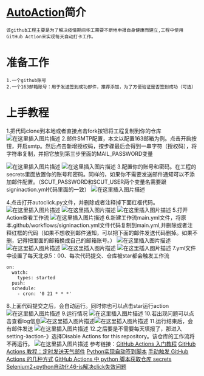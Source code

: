 # [AutoAction](https://github.com/Saujyun/AutoAction)简介
    该github工程主要是为了解决疫情期间华工需要不断地申报自身健康而建立,工程中使用GitHub Action来实现每天自动打卡工作。
# 准备工作
    1.一个github账号
    2.一个163邮箱账号：用于发送签到成功邮件，推荐添加，为了方便验证是否签到成功（可选）
#	上手教程
1.把代码clone到本地或者直接点击fork按钮将工程复制到你的仓库
![在这里插入图片描述](https://img-blog.csdnimg.cn/20200618170529885.png)
2.邮件SMTP配置，本文以配置163邮箱为例。点击开启按钮，开启smtp。然后点击新增授权码，按步骤最后会得到一串字符（授权码），将字符串复制，并把它放到第三步里面的MAIL_PASSWORD变量

![在这里插入图片描述](https://img-blog.csdnimg.cn/20200618182701545.png?x-oss-process=image/watermark,type_ZmFuZ3poZW5naGVpdGk,shadow_10,text_aHR0cHM6Ly9ibG9nLmNzZG4ubmV0L3BvbGljZV8x,size_16,color_FFFFFF,t_70)
![在这里插入图片描述](https://img-blog.csdnimg.cn/20200618182802385.png?x-oss-process=image/watermark,type_ZmFuZ3poZW5naGVpdGk,shadow_10,text_aHR0cHM6Ly9ibG9nLmNzZG4ubmV0L3BvbGljZV8x,size_16,color_FFFFFF,t_70)
3.配置你的账号和密码。在工程的secrets里面放置你的账号和密码。同样的，如果你不需要发送邮件通知可以不添加邮件配置。（SCUT_PASSWORD和SCUT_USER两个变量名需要跟signinaction.yml代码里面的一致）
![在这里插入图片描述](https://img-blog.csdnimg.cn/20200618173121361.png?x-oss-process=image/watermark,type_ZmFuZ3poZW5naGVpdGk,shadow_10,text_aHR0cHM6Ly9ibG9nLmNzZG4ubmV0L3BvbGljZV8x,size_16,color_FFFFFF,t_70)

4.点击打开autoclick.py文件，并删除或者注释掉下面红框代码。
 ![在这里插入图片描述](https://img-blog.csdnimg.cn/20200618172029327.png?x-oss-process=image/watermark,type_ZmFuZ3poZW5naGVpdGk,shadow_10,text_aHR0cHM6Ly9ibG9nLmNzZG4ubmV0L3BvbGljZV8x,size_16,color_FFFFFF,t_70)
![在这里插入图片描述](https://img-blog.csdnimg.cn/20200618172541226.png?x-oss-process=image/watermark,type_ZmFuZ3poZW5naGVpdGk,shadow_10,text_aHR0cHM6Ly9ibG9nLmNzZG4ubmV0L3BvbGljZV8x,size_16,color_FFFFFF,t_70)
![在这里插入图片描述](https://img-blog.csdnimg.cn/20200618172155813.png?x-oss-process=image/watermark,type_ZmFuZ3poZW5naGVpdGk,shadow_10,text_aHR0cHM6Ly9ibG9nLmNzZG4ubmV0L3BvbGljZV8x,size_16,color_FFFFFF,t_70)
5.打开Action查看工作流
![在这里插入图片描述](https://img-blog.csdnimg.cn/20200618222752943.png?x-oss-process=image/watermark,type_ZmFuZ3poZW5naGVpdGk,shadow_10,text_aHR0cHM6Ly9ibG9nLmNzZG4ubmV0L3BvbGljZV8x,size_16,color_FFFFFF,t_70)
6.新建工作流main.yml文件，将原本.github/workflows/signinaction.yml文件代码复制到main.yml,并删除或者注释红框的代码（如果不想收到邮件通知，可以把下面的邮件发送代码删掉。如果不删，记得把里面的邮箱换成自己的邮箱账号。）
![在这里插入图片描述](https://img-blog.csdnimg.cn/20200619094611775.png?x-oss-process=image/watermark,type_ZmFuZ3poZW5naGVpdGk,shadow_10,text_aHR0cHM6Ly9ibG9nLmNzZG4ubmV0L3BvbGljZV8x,size_16,color_FFFFFF,t_70)
![在这里插入图片描述](https://img-blog.csdnimg.cn/2020061909494572.png?x-oss-process=image/watermark,type_ZmFuZ3poZW5naGVpdGk,shadow_10,text_aHR0cHM6Ly9ibG9nLmNzZG4ubmV0L3BvbGljZV8x,size_16,color_FFFFFF,t_70)
![在这里插入图片描述](https://img-blog.csdnimg.cn/2020061909543129.png?x-oss-process=image/watermark,type_ZmFuZ3poZW5naGVpdGk,shadow_10,text_aHR0cHM6Ly9ibG9nLmNzZG4ubmV0L3BvbGljZV8x,size_16,color_FFFFFF,t_70)
![在这里插入图片描述](https://img-blog.csdnimg.cn/20200619095721133.png?x-oss-process=image/watermark,type_ZmFuZ3poZW5naGVpdGk,shadow_10,text_aHR0cHM6Ly9ibG9nLmNzZG4ubmV0L3BvbGljZV8x,size_16,color_FFFFFF,t_70)
7.yml文件中设置了每天北京5：00、每次代码提交、仓库被star都会触发工作流
```
on:
  watch:
    types: started
  push:
  schedule:
    - cron: '0 21 * * *'
```
8.上面代码提交之后，会自动运行。同时你也可以点击star运行action
![在这里插入图片描述](https://img-blog.csdnimg.cn/20200618223210719.png)
9.运行情况
![在这里插入图片描述](https://img-blog.csdnimg.cn/2020061822350874.png?x-oss-process=image/watermark,type_ZmFuZ3poZW5naGVpdGk,shadow_10,text_aHR0cHM6Ly9ibG9nLmNzZG4ubmV0L3BvbGljZV8x,size_16,color_FFFFFF,t_70)
10.若出现问题可以点击查看log信息![在这里插入图片描述](https://img-blog.csdnimg.cn/20200618183751835.png?x-oss-process=image/watermark,type_ZmFuZ3poZW5naGVpdGk,shadow_10,text_aHR0cHM6Ly9ibG9nLmNzZG4ubmV0L3BvbGljZV8x,size_16,color_FFFFFF,t_70)![在这里插入图片描述](https://img-blog.csdnimg.cn/20200618183704916.png?x-oss-process=image/watermark,type_ZmFuZ3poZW5naGVpdGk,shadow_10,text_aHR0cHM6Ly9ibG9nLmNzZG4ubmV0L3BvbGljZV8x,size_16,color_FFFFFF,t_70)
11.运行结束后，会有邮件发送
![在这里插入图片描述](https://img-blog.csdnimg.cn/20200618223940995.png?x-oss-process=image/watermark,type_ZmFuZ3poZW5naGVpdGk,shadow_10,text_aHR0cHM6Ly9ibG9nLmNzZG4ubmV0L3BvbGljZV8x,size_16,color_FFFFFF,t_70)
12.之后要是不需要每天填报了，那进入setting-》action-》选择Disable Actions for this repository。该仓库的工作流将不再运行。
![在这里插入图片描述](https://img-blog.csdnimg.cn/20200619100121815.png?x-oss-process=image/watermark,type_ZmFuZ3poZW5naGVpdGk,shadow_10,text_aHR0cHM6Ly9ibG9nLmNzZG4ubmV0L3BvbGljZV8x,size_16,color_FFFFFF,t_70)
参考链接：[GitHub Actions 入门教程](http://www.ruanyifeng.com/blog/2019/09/getting-started-with-github-actions.html)
[GitHub Actions 教程：定时发送天气邮件](http://www.ruanyifeng.com/blog/2019/12/github_actions.html)
[Python实现自动签到脚本](https://blog.csdn.net/ydydyd00/article/details/80882183)
[手动触发 GitHub Actions 的几种方式](https://p3terx.com/archives/github-actions-manual-trigger.html)
[GitHub Actions 中 python 脚本获取仓库 secrets](https://blog.csdn.net/sculpta/article/details/106474324)
[Selenium2+python自动化46-js解决click失效问题](https://www.cnblogs.com/yoyoketang/p/6569226.html)